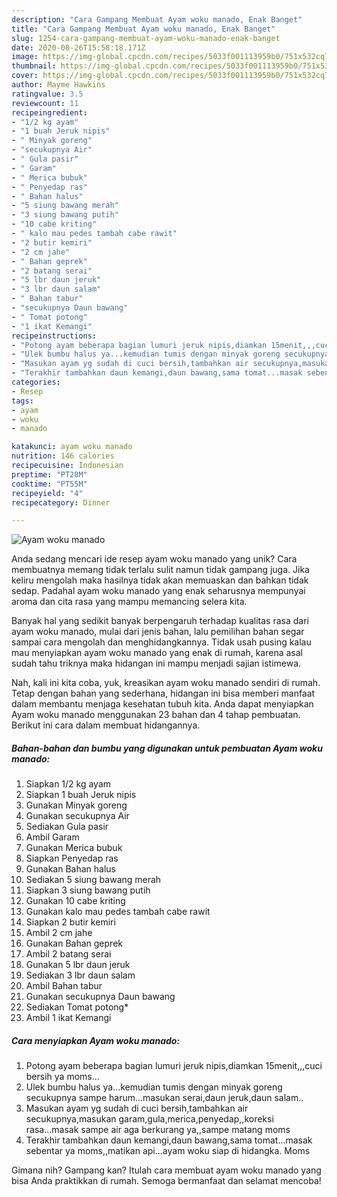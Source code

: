 ```yaml
---
description: "Cara Gampang Membuat Ayam woku manado, Enak Banget"
title: "Cara Gampang Membuat Ayam woku manado, Enak Banget"
slug: 1254-cara-gampang-membuat-ayam-woku-manado-enak-banget
date: 2020-08-26T15:58:18.171Z
image: https://img-global.cpcdn.com/recipes/5033f001113959b0/751x532cq70/ayam-woku-manado-foto-resep-utama.jpg
thumbnail: https://img-global.cpcdn.com/recipes/5033f001113959b0/751x532cq70/ayam-woku-manado-foto-resep-utama.jpg
cover: https://img-global.cpcdn.com/recipes/5033f001113959b0/751x532cq70/ayam-woku-manado-foto-resep-utama.jpg
author: Mayme Hawkins
ratingvalue: 3.5
reviewcount: 11
recipeingredient:
- "1/2 kg ayam"
- "1 buah Jeruk nipis"
- " Minyak goreng"
- "secukupnya Air"
- " Gula pasir"
- " Garam"
- " Merica bubuk"
- " Penyedap ras"
- " Bahan halus"
- "5 siung bawang merah"
- "3 siung bawang putih"
- "10 cabe kriting"
- " kalo mau pedes tambah cabe rawit"
- "2 butir kemiri"
- "2 cm jahe"
- " Bahan geprek"
- "2 batang serai"
- "5 lbr daun jeruk"
- "3 lbr daun salam"
- " Bahan tabur"
- "secukupnya Daun bawang"
- " Tomat potong"
- "1 ikat Kemangi"
recipeinstructions:
- "Potong ayam beberapa bagian lumuri jeruk nipis,diamkan 15menit,,,cuci bersih ya moms..."
- "Ulek bumbu halus ya...kemudian tumis dengan minyak goreng secukupnya sampe harum...masukan serai,daun jeruk,daun salam.."
- "Masukan ayam yg sudah di cuci bersih,tambahkan air secukupnya,masukan garam,gula,merica,penyedap,,koreksi rasa...masak sampe air aga berkurang ya,,sampe matang moms"
- "Terakhir tambahkan daun kemangi,daun bawang,sama tomat...masak sebentar ya moms,,matikan api...ayam woku siap di hidangka. Moms"
categories:
- Resep
tags:
- ayam
- woku
- manado

katakunci: ayam woku manado 
nutrition: 146 calories
recipecuisine: Indonesian
preptime: "PT28M"
cooktime: "PT55M"
recipeyield: "4"
recipecategory: Dinner

---
```



![Ayam woku manado](https://img-global.cpcdn.com/recipes/5033f001113959b0/751x532cq70/ayam-woku-manado-foto-resep-utama.jpg)

Anda sedang mencari ide resep ayam woku manado yang unik? Cara membuatnya memang tidak terlalu sulit namun tidak gampang juga. Jika keliru mengolah maka hasilnya tidak akan memuaskan dan bahkan tidak sedap. Padahal ayam woku manado yang enak seharusnya mempunyai aroma dan cita rasa yang mampu memancing selera kita.



Banyak hal yang sedikit banyak berpengaruh terhadap kualitas rasa dari ayam woku manado, mulai dari jenis bahan, lalu pemilihan bahan segar sampai cara mengolah dan menghidangkannya. Tidak usah pusing kalau mau menyiapkan ayam woku manado yang enak di rumah, karena asal sudah tahu triknya maka hidangan ini mampu menjadi sajian istimewa.


Nah, kali ini kita coba, yuk, kreasikan ayam woku manado sendiri di rumah. Tetap dengan bahan yang sederhana, hidangan ini bisa memberi manfaat dalam membantu menjaga kesehatan tubuh kita. Anda dapat menyiapkan Ayam woku manado menggunakan 23 bahan dan 4 tahap pembuatan. Berikut ini cara dalam membuat hidangannya.

<!--inarticleads1-->

##### Bahan-bahan dan bumbu yang digunakan untuk pembuatan Ayam woku manado:

1. Siapkan 1/2 kg ayam
1. Siapkan 1 buah Jeruk nipis
1. Gunakan  Minyak goreng
1. Gunakan secukupnya Air
1. Sediakan  Gula pasir
1. Ambil  Garam
1. Gunakan  Merica bubuk
1. Siapkan  Penyedap ras
1. Gunakan  Bahan halus
1. Sediakan 5 siung bawang merah
1. Siapkan 3 siung bawang putih
1. Gunakan 10 cabe kriting
1. Gunakan  kalo mau pedes tambah cabe rawit
1. Siapkan 2 butir kemiri
1. Ambil 2 cm jahe
1. Gunakan  Bahan geprek
1. Ambil 2 batang serai
1. Gunakan 5 lbr daun jeruk
1. Sediakan 3 lbr daun salam
1. Ambil  Bahan tabur
1. Gunakan secukupnya Daun bawang
1. Sediakan  Tomat potong*
1. Ambil 1 ikat Kemangi




<!--inarticleads2-->

##### Cara menyiapkan Ayam woku manado:

1. Potong ayam beberapa bagian lumuri jeruk nipis,diamkan 15menit,,,cuci bersih ya moms...
1. Ulek bumbu halus ya...kemudian tumis dengan minyak goreng secukupnya sampe harum...masukan serai,daun jeruk,daun salam..
1. Masukan ayam yg sudah di cuci bersih,tambahkan air secukupnya,masukan garam,gula,merica,penyedap,,koreksi rasa...masak sampe air aga berkurang ya,,sampe matang moms
1. Terakhir tambahkan daun kemangi,daun bawang,sama tomat...masak sebentar ya moms,,matikan api...ayam woku siap di hidangka. Moms




Gimana nih? Gampang kan? Itulah cara membuat ayam woku manado yang bisa Anda praktikkan di rumah. Semoga bermanfaat dan selamat mencoba!
